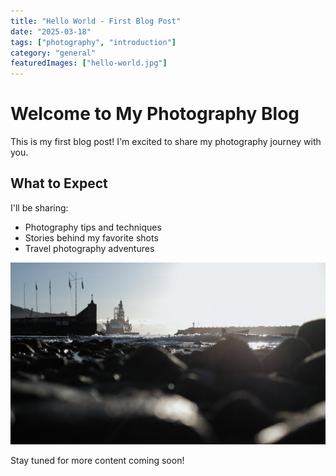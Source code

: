 ```yaml
---
title: "Hello World - First Blog Post"
date: "2025-03-18"
tags: ["photography", "introduction"]
category: "general"
featuredImages: ["hello-world.jpg"]
---
```


# Welcome to My Photography Blog

This is my first blog post! I'm excited to share my photography journey with you.

## What to Expect

I'll be sharing:
- Photography tips and techniques
- Stories behind my favorite shots
- Travel photography adventures

![Welcome Image](/images/hello-world.jpg)

Stay tuned for more content coming soon!
